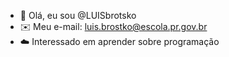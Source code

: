 - 👋 Olá, eu sou @LUISbrotsko
- ✉️ Meu e-mail: luis.brostko@escola.pr.gov.br
- ☁️ Interessado em aprender sobre programação




<!---
LUISbrostko/LUISbrostko is a ✨ special ✨ repository because its `README.md` (this file) appears on your GitHub profile.
You can click the Preview link to take a look at your changes.
--->
